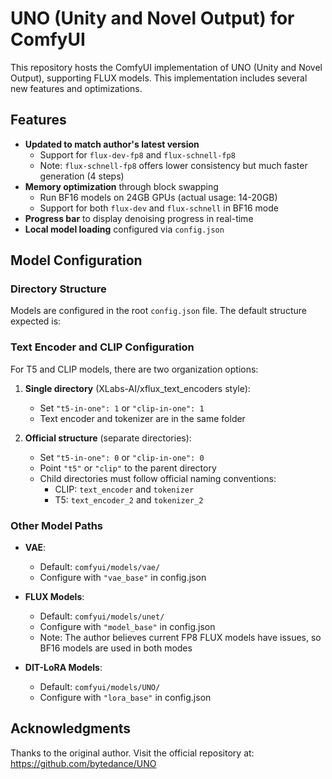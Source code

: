 # UNO (Unity and Novel Output) for ComfyUI

This repository hosts the ComfyUI implementation of UNO (Unity and Novel Output), supporting FLUX models. This implementation includes several new features and optimizations.

## Features

- **Updated to match author's latest version**
  - Support for `flux-dev-fp8` and `flux-schnell-fp8`
  - Note: `flux-schnell-fp8` offers lower consistency but much faster generation (4 steps)
- **Memory optimization** through block swapping
  - Run BF16 models on 24GB GPUs (actual usage: 14-20GB)
  - Support for both `flux-dev` and `flux-schnell` in BF16 mode
- **Progress bar** to display denoising progress in real-time
- **Local model loading** configured via `config.json`

## Model Configuration

### Directory Structure

Models are configured in the root `config.json` file. The default structure expected is:


### Text Encoder and CLIP Configuration

For T5 and CLIP models, there are two organization options:

1. **Single directory** (XLabs-AI/xflux_text_encoders style):
   - Set `"t5-in-one": 1` or `"clip-in-one": 1`
   - Text encoder and tokenizer are in the same folder

2. **Official structure** (separate directories):
   - Set `"t5-in-one": 0` or `"clip-in-one": 0`
   - Point `"t5"` or `"clip"` to the parent directory
   - Child directories must follow official naming conventions:
     - CLIP: `text_encoder` and `tokenizer`
     - T5: `text_encoder_2` and `tokenizer_2`

### Other Model Paths

- **VAE**: 
  - Default: `comfyui/models/vae/`
  - Configure with `"vae_base"` in config.json

- **FLUX Models**:
  - Default: `comfyui/models/unet/`
  - Configure with `"model_base"` in config.json
  - Note: The author believes current FP8 FLUX models have issues, so BF16 models are used in both modes

- **DIT-LoRA Models**:
  - Default: `comfyui/models/UNO/`
  - Configure with `"lora_base"` in config.json

## Acknowledgments

Thanks to the original author. Visit the official repository at: https://github.com/bytedance/UNO
